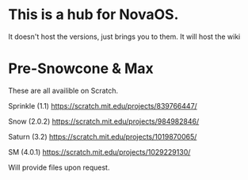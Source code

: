# This is a hub for NovaOS.
It doesn't host the versions, just brings you to them. It will host the wiki

# Pre-Snowcone & Max
These are all availible on Scratch. 

Sprinkle (1.1) https://scratch.mit.edu/projects/839766447/

Snow (2.0.2) https://scratch.mit.edu/projects/984982846/

Saturn (3.2) https://scratch.mit.edu/projects/1019870065/

SM (4.0.1) https://scratch.mit.edu/projects/1029229130/

Will provide files upon request.
